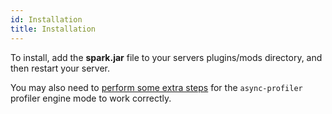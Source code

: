 ```yaml
---
id: Installation
title: Installation
---
```


To install, add the **spark.jar** file to your servers plugins/mods directory, and then restart your server.

You may also need to [perform some extra steps](misc/Using-async-profiler#system-requirements) for the `async-profiler` profiler engine mode to work correctly. 
